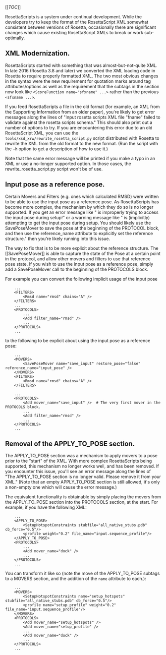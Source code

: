 [[_TOC_]]

RosettaScripts is a system under continual development. While the developers try to keep the format of the RosettaScript XML somewhat consistent between versions of Rosetta, occasionally there are significant changes which cause existing RosettaScript XMLs to break or work sub-optimally.

## XML Modernization.

RosettaScripts started with something that was almost-but-not-quite XML. In late 2016 (Rosetta 3.8 and later) we converted the XML loading code in Rosetta to require properly formatted XML. The two most obvious changes in the syntax were the new requirement for quotation marks around tag attributes/options as well as the requirement that the subtags in the <SCOREFXNS> section now look like `<ScoreFunction name="sfxname" ...>` rather than the previous `<sfxname ...>`. 

If you feed RosettaScripts a file in the old format (for example, an XML from the Supporting Information from an older paper), you're likely to get error messages along the lines of "Input rosetta scripts XML file "fname" failed to validate against the rosetta scripts schema." This should also print out a number of options to try. If you are encountering this error due to an old RosettaScript XML, you can use the `tools/xsd_xrw/rewrite_rosetta_script.py` script distributed with Rosetta to rewrite the XML from the old format to the new format. (Run the script with the `-h` option to get a description of how to use it.)

Note that the same error message will be printed if you make a typo in an XML or use a no-longer supported option. In those cases, the rewrite_rosetta_script.py script won't be of use.

## Input pose as a reference pose.

Certain Movers and Filters (e.g. ones which calculated RMSD) were written to be able to use the input pose as a reference pose. As RosettaScripts has become more complex, the mechanism by which they do so is no longer supported. If you get an error message like "<Object name> is improperly trying to access the input pose during setup!" or a warning message like "<Object name> is (implicitly) attempting to get the input pose during setup. You should likely use the SavePoseMover to save the pose at the beginning of the PROTOCOL block, and then use the reference_name attribute to explicitly set the reference structure." then you're likely running into this issue. 

The way to fix that is to be more explicit about the reference structure. The [[SavePoseMover]] is able to capture the state of the Pose at a certain point in the protocol, and allow other movers and filters to use that reference pose state. If you wish to use the input pose as a reference pose, simply add a SavePoseMover call to the beginning of the PROTOCOLS block.

For example you can convert the following implicit usage of the input pose

```
    ...
    <FILTERS>
        <Rmsd name="rmsd" chains="A" />
    </FILTERS>
    ...
    <PROTOCOLS>
        ...
        <Add filter_name="rmsd" />
        ...
    </PROTOCOLS>
    ...
```

to the following to be explicit about using the input pose as a reference pose:

```
    ...
    <MOVERS>
        <SavePoseMover name="save_input" restore_pose="false" reference_name="input_pose" />
    </MOVERS>
    <FILTERS>
        <Rmsd name="rmsd" chains="A" />
    </FILTERS>

    ...
    <PROTOCOLS>
        <Add mover_name="save_input" />  # The very first mover in the PROTOCOLS block.
        ...
        <Add filter_name="rmsd" />
        ...
    </PROTOCOLS>
    ...
```

## Removal of the APPLY_TO_POSE section.

The APPLY_TO_POSE section was a mechanism to apply movers to a pose prior to the "start" of the XML. With more complex RosettaScripts being supported, this mechanism no longer works well, and has been removed. If you encounter this issue, you'll see an error message along the lines of "The APPLY_TO_POSE section is no longer valid. Please remove it from your XML." (Note that an empty APPLY_TO_POSE section is still allowed, it's only a non-empty one which will cause the error message.)


The equivalent functionality is obtainable by simply placing the movers from the APPLY_TO_POSE section into the PROTOCOLS section, at the start. For example, if you have the following XML:

```
    ...
    <APPLY_TO_POSE>
        <SetupHotspotConstraints stubfile="all_native_stubs.pdb" cb_force="0.5"/>
        <profile weight="0.2" file_name="input.sequence_profile"/>
    </APPLY_TO_POSE>
    <PROTOCOLS>
        ... 
        <Add mover_name="dock" />
        ...
    </PROTOCOLS>
    ...
```

You can transform it like so (note the move of the APPLY_TO_POSE subtags to a MOVERS section, and the addition of the `name` attribute to each.):

```
    ...
    <MOVERS>
        <SetupHotspotConstraints name="setup_hotspots" stubfile="all_native_stubs.pdb" cb_force="0.5"/>
        <profile name="setup_profile" weight="0.2" file_name="input.sequence_profile"/>
    </MOVERS>
    <PROTOCOLS>
        <Add mover_name="setup_hotspots" />
        <Add mover_name="setup_profile" />
        ... 
        <Add mover_name="dock" />
        ...
    </PROTOCOLS>
    ...
```
